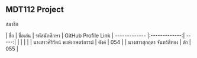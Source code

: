 ## MDT112 Project

สมาชิก

| ชื่อ                  | ชื่อเล่น           | รหัสนักศึกษา  | GitHub Profile Link
| -------------       |:-------------:| -----:|
|                    |               |  |
| นางสาวศิริรัตน์ พงษ์เกษตร์กรรม์                   | ตังค์              |  054 |
| นางสาวสุกฤตา จันทร์สีทอง | ต้า            |   055 |
